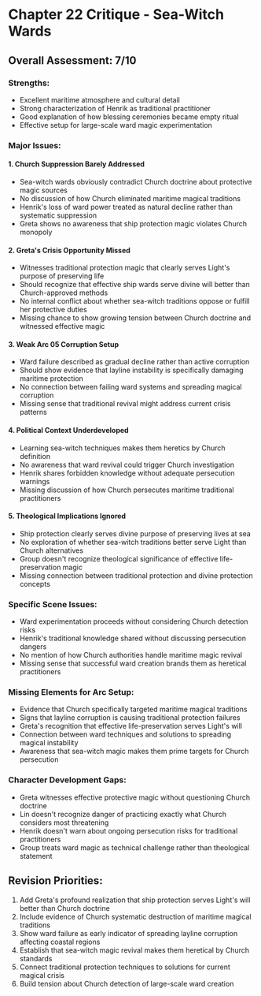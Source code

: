# Chapter 22 Critique - Sea-Witch Wards

## Overall Assessment: 7/10

### Strengths:
- Excellent maritime atmosphere and cultural detail
- Strong characterization of Henrik as traditional practitioner
- Good explanation of how blessing ceremonies became empty ritual
- Effective setup for large-scale ward magic experimentation

### Major Issues:

#### 1. Church Suppression Barely Addressed
- Sea-witch wards obviously contradict Church doctrine about protective magic sources
- No discussion of how Church eliminated maritime magical traditions
- Henrik's loss of ward power treated as natural decline rather than systematic suppression
- Greta shows no awareness that ship protection magic violates Church monopoly

#### 2. Greta's Crisis Opportunity Missed
- Witnesses traditional protection magic that clearly serves Light's purpose of preserving life
- Should recognize that effective ship wards serve divine will better than Church-approved methods
- No internal conflict about whether sea-witch traditions oppose or fulfill her protective duties
- Missing chance to show growing tension between Church doctrine and witnessed effective magic

#### 3. Weak Arc 05 Corruption Setup
- Ward failure described as gradual decline rather than active corruption
- Should show evidence that layline instability is specifically damaging maritime protection
- No connection between failing ward systems and spreading magical corruption
- Missing sense that traditional revival might address current crisis patterns

#### 4. Political Context Underdeveloped  
- Learning sea-witch techniques makes them heretics by Church definition
- No awareness that ward revival could trigger Church investigation
- Henrik shares forbidden knowledge without adequate persecution warnings
- Missing discussion of how Church persecutes maritime traditional practitioners

#### 5. Theological Implications Ignored
- Ship protection clearly serves divine purpose of preserving lives at sea
- No exploration of whether sea-witch traditions better serve Light than Church alternatives
- Group doesn't recognize theological significance of effective life-preservation magic
- Missing connection between traditional protection and divine protection concepts

### Specific Scene Issues:
- Ward experimentation proceeds without considering Church detection risks
- Henrik's traditional knowledge shared without discussing persecution dangers
- No mention of how Church authorities handle maritime magic revival
- Missing sense that successful ward creation brands them as heretical practitioners

### Missing Elements for Arc Setup:
- Evidence that Church specifically targeted maritime magical traditions
- Signs that layline corruption is causing traditional protection failures
- Greta's recognition that effective life-preservation serves Light's will
- Connection between ward techniques and solutions to spreading magical instability
- Awareness that sea-witch magic makes them prime targets for Church persecution

### Character Development Gaps:
- Greta witnesses effective protective magic without questioning Church doctrine
- Lin doesn't recognize danger of practicing exactly what Church considers most threatening
- Henrik doesn't warn about ongoing persecution risks for traditional practitioners
- Group treats ward magic as technical challenge rather than theological statement

## Revision Priorities:
1. Add Greta's profound realization that ship protection serves Light's will better than Church doctrine
2. Include evidence of Church systematic destruction of maritime magical traditions
3. Show ward failure as early indicator of spreading layline corruption affecting coastal regions
4. Establish that sea-witch magic revival makes them heretical by Church standards
5. Connect traditional protection techniques to solutions for current magical crisis
6. Build tension about Church detection of large-scale ward creation
